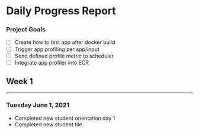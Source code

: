 # Daily Progress Report

### Project Goals ###

- [ ] Create how to test app after docker build
- [ ] Trigger app profiling per app/input
- [ ] Send defined profile metric to scheduler
- [ ] Integrate app profiler into ECR

## Week 1 ##

------------

### Tuesday June 1, 2021 ###

- Completed new student orientation day 1
- Completed new student tile
